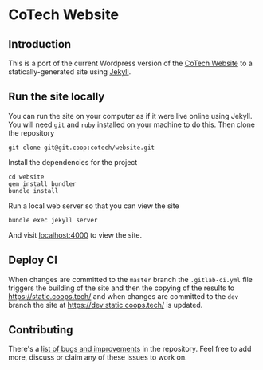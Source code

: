 # CoTech Website

## Introduction

This is a port of the current Wordpress version of the [CoTech Website][] to a statically-generated site using [Jekyll][].

## Run the site locally

You can run the site on your computer as if it were live online using Jekyll. You will need `git` and `ruby` installed on your machine to do this. Then clone the repository

    git clone git@git.coop:cotech/website.git

Install the dependencies for the project

    cd website
    gem install bundler
    bundle install

Run a local web server so that you can view the site

    bundle exec jekyll server

And visit [localhost:4000](http://localhost:4000) to view the site.

## Deploy CI

When changes are committed to the `master` branch the `.gitlab-ci.yml` file triggers the building of the site and then the copying of the results to https://static.coops.tech/ and when changes are committed to the `dev` branch the site at https://dev.static.coops.tech/ is updated.

## Contributing

There's a [list of bugs and improvements](https://git.coop/cotech/website/issues) in the repository. Feel free to add more, discuss or claim any of these issues to work on.

[CoTech Website]: https://www.coops.tech/
[Jekyll]: https://jekyllrb.com/
